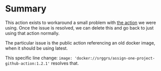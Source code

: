# Summary

This action exists to workaround a small problem with [the action](https://github.com/srggrs/assign-one-project-github-action) we were using. Once the issue is resolved, we can delete this and go back to just using that action normally.

The particular issue is the public action referencing an old docker image, when it should be using latest.

This specific line change: `image: 'docker://srggrs/assign-one-project-github-action:1.2.1'` resolves that.
